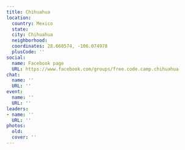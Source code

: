 ```yaml
---
title: Chihuahua
location:
  country: Mexico
  state: 
  city: Chihuahua
  neighborhood: 
  coordinates: 28.660574, -106.074978
  plusCode: ''
social:
  name: Facebook page
  URL: https://www.facebook.com/groups/free.code.camp.chihuahua
chat:
  name: ''
  URL: ''
event:
  name: ''
  URL: ''
leaders:
- name: ''
  URL: ''
photos:
  old: 
  cover: ''
---
```

